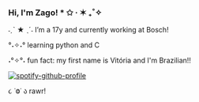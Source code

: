 ### Hi, I'm Zago! * ✩ ‧ ✶ ₊˚✧

˗ˏˋ ★ ˎˊ˗ I’m a 17y and currently working at Bosch!

°˖✧˖° learning python and C

˖°✧°˖ fun fact: my first name is Vitória and I'm Brazilian!!



  [![spotify-github-profile](https://spotify-github-profile.vercel.app/api/view?uid=oa6t21miva2ezjd5bh4eydtu7&cover_image=true&theme=default&show_offline=true&background_color=121212&interchange=false&bar_color=b361b0&bar_color_cover=true)](https://github.com/kittinan/spotify-github-profile)




૮ ˙Ⱉ˙ ა rawr!
